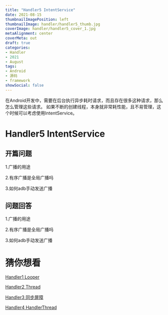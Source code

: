 ```yaml
---
title: "Handler5 IntentService"
date: 2021-08-15
thumbnailImagePosition: left
thumbnailImage: handler/handler5_thumb.jpg
coverImage: handler/handler5_cover_1.jpg
metaAlignment: center
coverMeta: out
draft: true
categories:
- Handler
- 2021
- August
tags:
- Android
- 源码
- framework
showSocial: false
---
```

在Android开发中，需要在后台执行异步耗时请求，而且存在很多这种请求，那么怎么管理这些请求。
如果不断的创建线程，本身就非常耗性能，且不易管理，这个时候可以考虑使用IntentService。

<!--more-->
# Handler5 IntentService

## 开篇问题

1.广播的用途

2.有序广播是全局广播吗

3.如何adb手动发送广播



## 问题回答

1.广播的用途

2.有序广播是全局广播吗

3.如何adb手动发送广播



# 猜你想看

[Handler1 Looper](https://yangyang48.github.io/2021/08/handler1-looper/)

[Handler2 Thread](https://yangyang48.github.io/2021/08/handler2-thread/)

[Handler3 同步屏障](https://yangyang48.github.io/2021/08/handler3-同步屏障/)

[Handler4 HandlerThread](https://yangyang48.github.io/2021/08/handler4-handlerthread/)